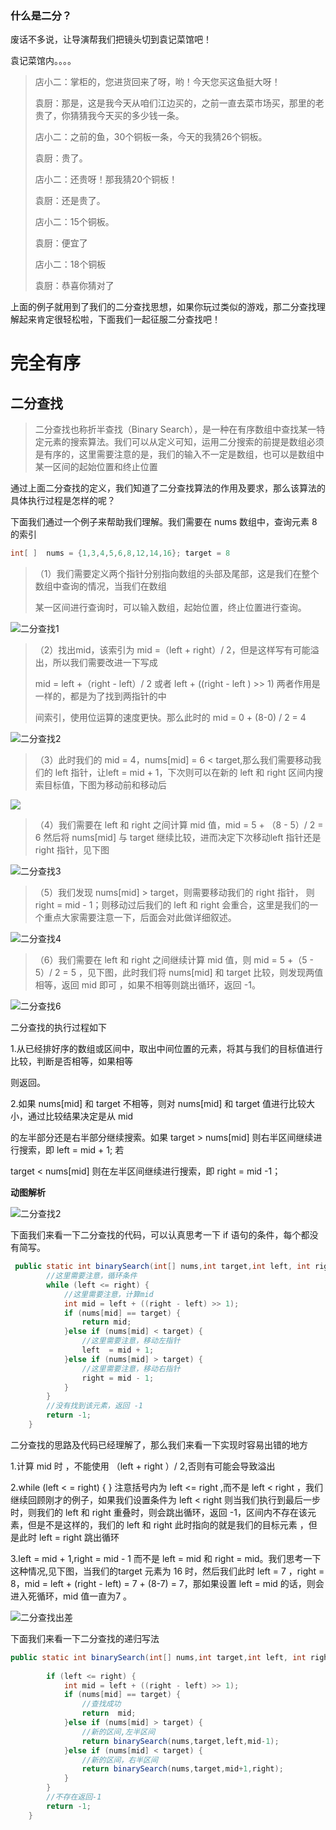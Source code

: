 ### 什么是二分？

废话不多说，让导演帮我们把镜头切到袁记菜馆吧！

袁记菜馆内。。。。

> 店小二：掌柜的，您进货回来了呀，哟！今天您买这鱼挺大呀！
>
> 袁厨：那是，这是我今天从咱们江边买的，之前一直去菜市场买，那里的老贵了，你猜猜我今天买的多少钱一条。
>
> 店小二：之前的鱼，30个铜板一条，今天的我猜26个铜板。
>
> 袁厨：贵了。
>
> 店小二：还贵呀！那我猜20个铜板！
>
> 袁厨：还是贵了。
>
> 店小二：15个铜板。
>
> 袁厨：便宜了
>
> 店小二：18个铜板
>
> 袁厨：恭喜你猜对了

上面的例子就用到了我们的二分查找思想，如果你玩过类似的游戏，那二分查找理解起来肯定很轻松啦，下面我们一起征服二分查找吧！

#  **完全有序**

## 二分查找

> 二分查找也称折半查找（Binary Search），是一种在有序数组中查找某一特定元素的搜索算法。我们可以从定义可知，运用二分搜索的前提是数组必须是有序的，这里需要注意的是，我们的输入不一定是数组，也可以是数组中某一区间的起始位置和终止位置

通过上面二分查找的定义，我们知道了二分查找算法的作用及要求，那么该算法的具体执行过程是怎样的呢？

下面我们通过一个例子来帮助我们理解。我们需要在 nums  数组中，查询元素 8 的索引

```java
int[ ]  nums = {1,3,4,5,6,8,12,14,16}; target = 8  
```

> （1）我们需要定义两个指针分别指向数组的头部及尾部，这是我们在整个数组中查询的情况，当我们在数组
>
> 某一区间进行查询时，可以输入数组，起始位置，终止位置进行查询。



![二分查找1](https://cdn.jsdelivr.net/gh/tan45du/photobed@master/photo/二分查找1.72m12umcouc0.png)



> （2）找出mid，该索引为 mid =（left + right）/ 2，但是这样写有可能溢出，所以我们需要改进一下写成
>
> mid = left +（right - left）/ 2 或者  left + ((right - left ) >> 1)  两者作用是一样的，都是为了找到两指针的中
>
> 间索引，使用位运算的速度更快。那么此时的 mid = 0 + (8-0) / 2 = 4 



![二分查找2](https://cdn.jsdelivr.net/gh/tan45du/photobed@master/photo/二分查找2.5i4ne6b2w1w0.png)



> （3）此时我们的 mid = 4，nums[mid] = 6 < target,那么我们需要移动我们的 left 指针，让left = mid + 1，下次则可以在新的 left 和 right 区间内搜索目标值，下图为移动前和移动后



![](https://cdn.jsdelivr.net/gh/tan45du/photobed@master/photo/二分查找3.55jtarz6ahs0.png)



> （4）我们需要在 left 和 right 之间计算 mid 值，mid = 5 + （8 - 5）/ 2  = 6 然后将 nums[mid] 与 target 继续比较，进而决定下次移动left 指针还是 right 指针，见下图



![二分查找3](https://cdn.jsdelivr.net/gh/tan45du/photobed@master/photo/二分查找3.5p4wxbtr8cw0.png)



> （5）我们发现 nums[mid] > target，则需要移动我们的 right 指针， 则 right = mid - 1；则移动过后我们的 left 和 right 会重合，这里是我们的一个重点大家需要注意一下，后面会对此做详细叙述。



![二分查找4](https://cdn.jsdelivr.net/gh/tan45du/photobed@master/photo/二分查找4.1j32wt421e74.png)



> （6）我们需要在 left 和 right 之间继续计算 mid 值，则 mid = 5 +（5 - 5）/ 2 = 5 ，见下图，此时我们将 nums[mid] 和 target 比较，则发现两值相等，返回 mid 即可 ，如果不相等则跳出循环，返回 -1。 



![二分查找6](https://cdn.jsdelivr.net/gh/tan45du/photobed@master/photo/二分查找6.5hs1o6fe4g80.png)



二分查找的执行过程如下

1.从已经排好序的数组或区间中，取出中间位置的元素，将其与我们的目标值进行比较，判断是否相等，如果相等

则返回。

2.如果 nums[mid]  和 target 不相等，则对 nums[mid] 和 target 值进行比较大小，通过比较结果决定是从 mid 

的左半部分还是右半部分继续搜索。如果 target > nums[mid] 则右半区间继续进行搜索，即 left = mid + 1; 若 

target <  nums[mid] 则在左半区间继续进行搜索，即 right = mid -1；

**动图解析**

![二分查找2](https://cdn.jsdelivr.net/gh/tan45du/photobed@master/photo/二分查找2.4ycnmywmcl40.gif)

下面我们来看一下二分查找的代码，可以认真思考一下 if 语句的条件，每个都没有简写。 

```java
 public static int binarySearch(int[] nums,int target,int left, int right) {
        //这里需要注意，循环条件
        while (left <= right) {
            //这里需要注意，计算mid
            int mid = left + ((right - left) >> 1);
            if (nums[mid] == target) {
                return mid;
            }else if (nums[mid] < target) {
                //这里需要注意，移动左指针
                left  = mid + 1;
            }else if (nums[mid] > target) {
                //这里需要注意，移动右指针
                right = mid - 1;
            }
        }
        //没有找到该元素，返回 -1
        return -1;
    }
```



二分查找的思路及代码已经理解了，那么我们来看一下实现时容易出错的地方

1.计算 mid 时 ，不能使用 （left + right ）/ 2,否则有可能会导致溢出

2.while  (left < = right) {   }  注意括号内为 left <= right ,而不是 left < right ，我们继续回顾刚才的例子，如果我们设置条件为 left  <  right 则当我们执行到最后一步时，则我们的 left 和 right 重叠时，则会跳出循环，返回 -1，区间内不存在该元素，但是不是这样的，我们的 left 和 right 此时指向的就是我们的目标元素 ，但是此时 left = right 跳出循环

3.left = mid + 1,right = mid - 1 而不是 left = mid 和 right = mid。我们思考一下这种情况,见下图，当我们的target 元素为 16 时，然后我们此时 left = 7 ，right = 8，mid = left + (right - left) = 7 + (8-7) = 7，那如果设置 left = mid 的话，则会进入死循环，mid  值一直为7 。

![二分查找出差](https://cdn.jsdelivr.net/gh/tan45du/photobed@master/photo/二分查找出差.8ny6xh9s3z4.png)

  

下面我们来看一下二分查找的递归写法

```java
public static int binarySearch(int[] nums,int target,int left, int right) {
        
        if (left <= right) {
            int mid = left + ((right - left) >> 1);
            if (nums[mid] == target) {
                //查找成功
                return  mid;
            }else if (nums[mid] > target) {
                //新的区间,左半区间
                return binarySearch(nums,target,left,mid-1);
            }else if (nums[mid] < target) {
                //新的区间，右半区间
                return binarySearch(nums,target,mid+1,right);
            }
        }
        //不存在返回-1
        return -1;
    }
```

### 